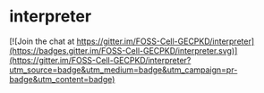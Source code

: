 # interpreter

[![Join the chat at https://gitter.im/FOSS-Cell-GECPKD/interpreter](https://badges.gitter.im/FOSS-Cell-GECPKD/interpreter.svg)](https://gitter.im/FOSS-Cell-GECPKD/interpreter?utm_source=badge&utm_medium=badge&utm_campaign=pr-badge&utm_content=badge)